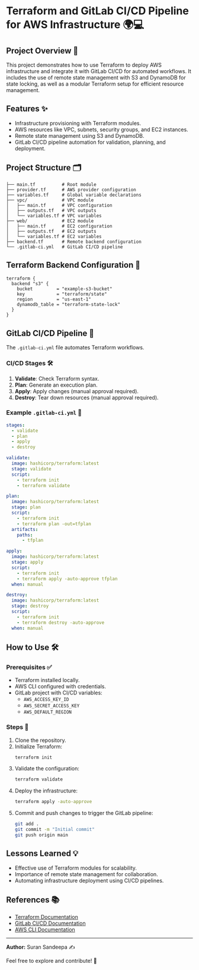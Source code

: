 # Terraform and GitLab CI/CD Pipeline for AWS Infrastructure 🌍💻

## Project Overview 📖
This project demonstrates how to use Terraform to deploy AWS infrastructure and integrate it with GitLab CI/CD for automated workflows. It includes the use of remote state management with S3 and DynamoDB for state locking, as well as a modular Terraform setup for efficient resource management.

## Features ✨
- Infrastructure provisioning with Terraform modules.
- AWS resources like VPC, subnets, security groups, and EC2 instances.
- Remote state management using S3 and DynamoDB.
- GitLab CI/CD pipeline automation for validation, planning, and deployment.

## Project Structure 🗂️
```plaintext
├── main.tf          # Root module
├── provider.tf      # AWS provider configuration
├── variables.tf     # Global variable declarations
├── vpc/             # VPC module
│   ├── main.tf      # VPC configuration
│   ├── outputs.tf   # VPC outputs
│   └── variables.tf # VPC variables
├── web/             # EC2 module
│   ├── main.tf      # EC2 configuration
│   ├── outputs.tf   # EC2 outputs
│   └── variables.tf # EC2 variables
├── backend.tf       # Remote backend configuration
└── .gitlab-ci.yml   # GitLab CI/CD pipeline
```

## Terraform Backend Configuration 🔧
```hcl
terraform {
  backend "s3" {
    bucket         = "example-s3-bucket"
    key            = "terraform/state"
    region         = "us-east-1"
    dynamodb_table = "terraform-state-lock"
  }
}
```

## GitLab CI/CD Pipeline 🚀
The `.gitlab-ci.yml` file automates Terraform workflows.

### CI/CD Stages 🛠️
1. **Validate**: Check Terraform syntax.
2. **Plan**: Generate an execution plan.
3. **Apply**: Apply changes (manual approval required).
4. **Destroy**: Tear down resources (manual approval required).

### Example `.gitlab-ci.yml` 📝
```yaml
stages:
  - validate
  - plan
  - apply
  - destroy

validate:
  image: hashicorp/terraform:latest
  stage: validate
  script:
    - terraform init
    - terraform validate

plan:
  image: hashicorp/terraform:latest
  stage: plan
  script:
    - terraform init
    - terraform plan -out=tfplan
  artifacts:
    paths:
      - tfplan

apply:
  image: hashicorp/terraform:latest
  stage: apply
  script:
    - terraform init
    - terraform apply -auto-approve tfplan
  when: manual

destroy:
  image: hashicorp/terraform:latest
  stage: destroy
  script:
    - terraform init
    - terraform destroy -auto-approve
  when: manual
```

## How to Use 🛠️

### Prerequisites ✅
- Terraform installed locally.
- AWS CLI configured with credentials.
- GitLab project with CI/CD variables:
  - `AWS_ACCESS_KEY_ID`
  - `AWS_SECRET_ACCESS_KEY`
  - `AWS_DEFAULT_REGION`

### Steps 🏁
1. Clone the repository.
2. Initialize Terraform:
   ```bash
   terraform init
   ```
3. Validate the configuration:
   ```bash
   terraform validate
   ```
4. Deploy the infrastructure:
   ```bash
   terraform apply -auto-approve
   ```
5. Commit and push changes to trigger the GitLab pipeline:
   ```bash
   git add .
   git commit -m "Initial commit"
   git push origin main
   ```

## Lessons Learned 💡
- Effective use of Terraform modules for scalability.
- Importance of remote state management for collaboration.
- Automating infrastructure deployment using CI/CD pipelines.

## References 📚
- [Terraform Documentation](https://developer.hashicorp.com/terraform)
- [GitLab CI/CD Documentation](https://docs.gitlab.com/ee/ci/)
- [AWS CLI Documentation](https://aws.amazon.com/cli/)

---
**Author:** Suran Sandeepa ✍️

Feel free to explore and contribute! 🎉
